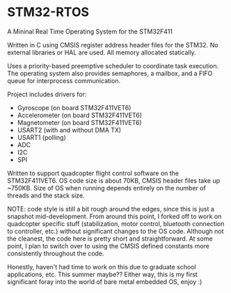 # STM32-RTOS
A Mininal Real Time Operating System for the STM32F411

Written in C using CMSIS register address header files for the STM32.  No external libraries or HAL are used.  All memory allocated statically.

Uses a priority-based preemptive scheduler to coordinate task execution.  The operating system also provides semaphores, a mailbox, and a FIFO queue for interprocess communication.

Project includes drivers for:
* Gyroscope (on board STM32F411VET6)
* Accelerometer (on board STM32F411VET6)
* Magnetometer (on board STM32F411VET6)
* USART2 (with and without DMA TX)
* USART1 (polling)
* ADC
* I2C
* SPI

Written to support quadcopter flight control software on the STM32F411VET6.  OS code size is about 70KB, CMSIS header files take up ~750KB.  Size of OS when running depends entirely on the number of threads and the stack size.


NOTE: code style is still a bit rough around the edges, since this is just a snapshot mid-development.  From around this point, I forked off to work on quadcopter specific stuff (stabilization, motor control, bluetooth connection to controller, etc.) without significant changes to the OS code.  Although not the cleanest, the code here is pretty short and straightforward.  At some point, I plan to switch over to using the CMSIS defined constants more consistently throughout the code. 

Honestly, haven't had time to work on this due to graduate school applications, etc.  This summer maybe??  Either way,  this is my first significant foray into the world of bare metal embedded OS, enjoy :)


